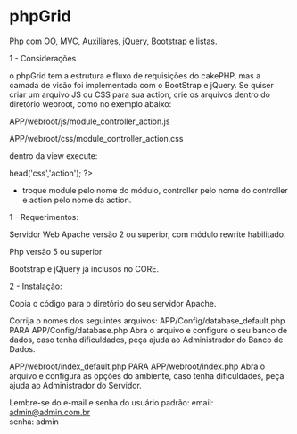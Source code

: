 phpGrid
==========

Php com OO, MVC, Auxiliares, jQuery, Bootstrap e listas.

1 - Considerações

o phpGrid tem a estrutura e fluxo de requisições do cakePHP, mas a camada de visão foi implementada com o BootStrap e jQuery.
Se quiser criar um arquivo JS ou CSS para sua action, crie os arquivos dentro do diretório webroot, como no exemplo abaixo:

APP/webroot/js/module_controller_action.js

APP/webroot/css/module_controller_action.css

dentro da view execute:

<?php $this->head('css','action'); ?>

* troque module pelo nome do módulo, controller pelo nome do controller e action pelo nome da action.

1 - Requerimentos:

Servidor Web Apache versão 2 ou superior, com módulo rewrite habilitado.

Php versão 5 ou superior

Bootstrap e jQjuery já inclusos no CORE.

2 - Instalação:

Copia o código para o diretório do seu servidor Apache.

Corrija o nomes dos seguintes arquivos:
APP/Config/database_default.php PARA APP/Config/database.php
Abra o arquivo e configure o seu banco de dados, caso tenha dificuldades, peça ajuda ao Administrador do Banco de Dados.

APP/webroot/index_default.php PARA APP/webroot/index.php
Abra o arquivo e configura as opções do ambiente, caso tenha dificuldades, peça ajuda ao Administrador do Servidor.

Lembre-se do e-mail e senha do usuário padrão:
email: admin@admin.com.br <br />
senha: admin



